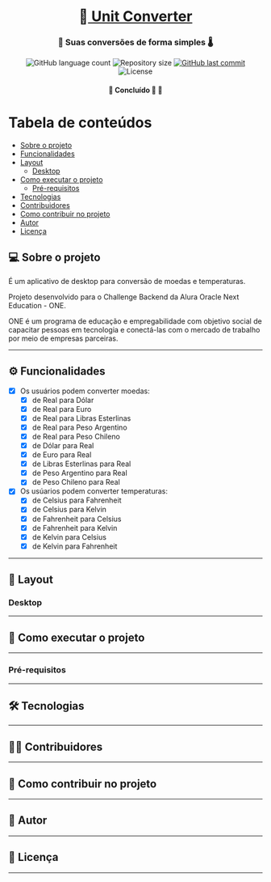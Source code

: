 <h1 align="center">
     💱<a href="#" alt="site do unit converter"> Unit Converter </a>
</h1>
<h3 align="center">
    💸 Suas conversões de forma simples 🌡️ 
</h3>

<p align="center">
  <img alt="GitHub language count" src="https://img.shields.io/github/languages/count/wellingtonideao/unit-converter">
  <img alt="Repository size" src="https://img.shields.io/github/repo-size/wellingtonideao/unit-converter">
  <a href="https://github.com/tgmarinho/README-ecoleta/commits/master">
    <img alt="GitHub last commit" src="https://img.shields.io/github/last-commit/wellingtonideao/unit-converter">
  </a>
  <img alt="License" src="https://img.shields.io/github/license/wellingtonideao/unit-converter">  
</p>

<h4 align="center">
	🚧 Concluído 🚀 🚧
</h4>

Tabela de conteúdos
=====================

   * [Sobre o projeto](#-sobre-o-projeto)
   * [Funcionalidades](#-funcionalidades)
   * [Layout](#-layout)
     * [Desktop](#desktop) 
   * [Como executar o projeto](#-como-executar-o-projeto)
     * [Pré-requisitos](#pré-requisitos)
   * [Tecnologias](#-tecnologias)
   * [Contribuidores](#-contribuidores)
   * [Como contribuir no projeto](#-como-contribuir-no-projeto)
   * [Autor](#-autor)
   * [Licença](#-licença)

## 💻 Sobre o projeto

É um aplicativo de desktop para conversão de moedas e temperaturas.

Projeto desenvolvido para o Challenge Backend da Alura Oracle Next Education - ONE.

ONE é um programa de educação e empregabilidade com objetivo social de capacitar pessoas em tecnologia e conectá-las com o mercado de trabalho por meio de empresas parceiras.

---

## ⚙ Funcionalidades

- [x] Os usuários podem converter moedas:
  - [x] de Real para Dólar
  - [x] de Real para Euro
  - [x] de Real para Libras Esterlinas
  - [x] de Real para Peso Argentino
  - [x] de Real para Peso Chileno
  - [x] de Dólar para Real
  - [x] de Euro para Real
  - [x] de Libras Esterlinas para Real
  - [x] de Peso Argentino para Real
  - [x] de Peso Chileno para Real

- [x] Os usúarios podem converter temperaturas:  
  - [x] de Celsius para Fahrenheit
  - [x] de Celsius para Kelvin
  - [x] de Fahrenheit para Celsius
  - [x] de Fahrenheit para Kelvin
  - [x] de Kelvin para Celsius
  - [x] de Kelvin para Fahrenheit
  
---

## 🎨 Layout

### Desktop

---

## 🚀 Como executar o projeto

---

### Pré-requisitos

---

## 🛠 Tecnologias

---

## 👨‍💻 Contribuidores

---

## 💪 Como contribuir no projeto

---

## 🦸 Autor

---

## 📝 Licença

---
